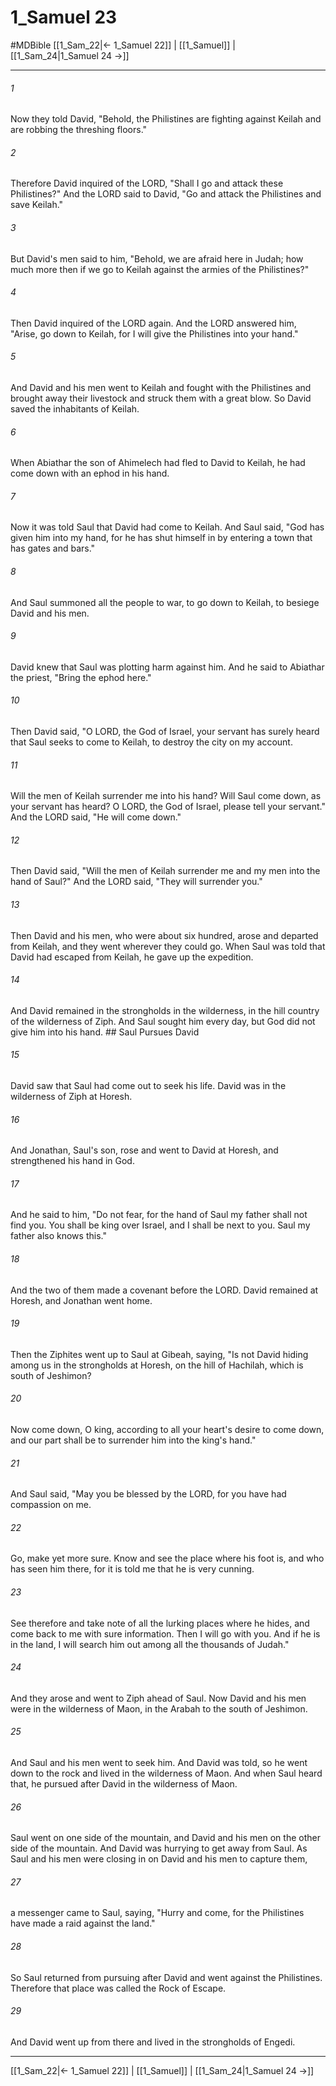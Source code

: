 # 1_Samuel 23
#MDBible
[[1_Sam_22|← 1_Samuel 22]] | [[1_Samuel]] | [[1_Sam_24|1_Samuel 24 →]]

***

###### 1 
Now they told David, "Behold, the Philistines are fighting against Keilah and are robbing the threshing floors." 

###### 2 
Therefore David inquired of the LORD, "Shall I go and attack these Philistines?" And the LORD said to David, "Go and attack the Philistines and save Keilah." 

###### 3 
But David's men said to him, "Behold, we are afraid here in Judah; how much more then if we go to Keilah against the armies of the Philistines?" 

###### 4 
Then David inquired of the LORD again. And the LORD answered him, "Arise, go down to Keilah, for I will give the Philistines into your hand." 

###### 5 
And David and his men went to Keilah and fought with the Philistines and brought away their livestock and struck them with a great blow. So David saved the inhabitants of Keilah. 

###### 6 
When Abiathar the son of Ahimelech had fled to David to Keilah, he had come down with an ephod in his hand. 

###### 7 
Now it was told Saul that David had come to Keilah. And Saul said, "God has given him into my hand, for he has shut himself in by entering a town that has gates and bars." 

###### 8 
And Saul summoned all the people to war, to go down to Keilah, to besiege David and his men. 

###### 9 
David knew that Saul was plotting harm against him. And he said to Abiathar the priest, "Bring the ephod here." 

###### 10 
Then David said, "O LORD, the God of Israel, your servant has surely heard that Saul seeks to come to Keilah, to destroy the city on my account. 

###### 11 
Will the men of Keilah surrender me into his hand? Will Saul come down, as your servant has heard? O LORD, the God of Israel, please tell your servant." And the LORD said, "He will come down." 

###### 12 
Then David said, "Will the men of Keilah surrender me and my men into the hand of Saul?" And the LORD said, "They will surrender you." 

###### 13 
Then David and his men, who were about six hundred, arose and departed from Keilah, and they went wherever they could go. When Saul was told that David had escaped from Keilah, he gave up the expedition. 

###### 14 
And David remained in the strongholds in the wilderness, in the hill country of the wilderness of Ziph. And Saul sought him every day, but God did not give him into his hand. ## Saul Pursues David 

###### 15 
David saw that Saul had come out to seek his life. David was in the wilderness of Ziph at Horesh. 

###### 16 
And Jonathan, Saul's son, rose and went to David at Horesh, and strengthened his hand in God. 

###### 17 
And he said to him, "Do not fear, for the hand of Saul my father shall not find you. You shall be king over Israel, and I shall be next to you. Saul my father also knows this." 

###### 18 
And the two of them made a covenant before the LORD. David remained at Horesh, and Jonathan went home. 

###### 19 
Then the Ziphites went up to Saul at Gibeah, saying, "Is not David hiding among us in the strongholds at Horesh, on the hill of Hachilah, which is south of Jeshimon? 

###### 20 
Now come down, O king, according to all your heart's desire to come down, and our part shall be to surrender him into the king's hand." 

###### 21 
And Saul said, "May you be blessed by the LORD, for you have had compassion on me. 

###### 22 
Go, make yet more sure. Know and see the place where his foot is, and who has seen him there, for it is told me that he is very cunning. 

###### 23 
See therefore and take note of all the lurking places where he hides, and come back to me with sure information. Then I will go with you. And if he is in the land, I will search him out among all the thousands of Judah." 

###### 24 
And they arose and went to Ziph ahead of Saul. Now David and his men were in the wilderness of Maon, in the Arabah to the south of Jeshimon. 

###### 25 
And Saul and his men went to seek him. And David was told, so he went down to the rock and lived in the wilderness of Maon. And when Saul heard that, he pursued after David in the wilderness of Maon. 

###### 26 
Saul went on one side of the mountain, and David and his men on the other side of the mountain. And David was hurrying to get away from Saul. As Saul and his men were closing in on David and his men to capture them, 

###### 27 
a messenger came to Saul, saying, "Hurry and come, for the Philistines have made a raid against the land." 

###### 28 
So Saul returned from pursuing after David and went against the Philistines. Therefore that place was called the Rock of Escape. 

###### 29 
And David went up from there and lived in the strongholds of Engedi. 

***

[[1_Sam_22|← 1_Samuel 22]] | [[1_Samuel]] | [[1_Sam_24|1_Samuel 24 →]]
